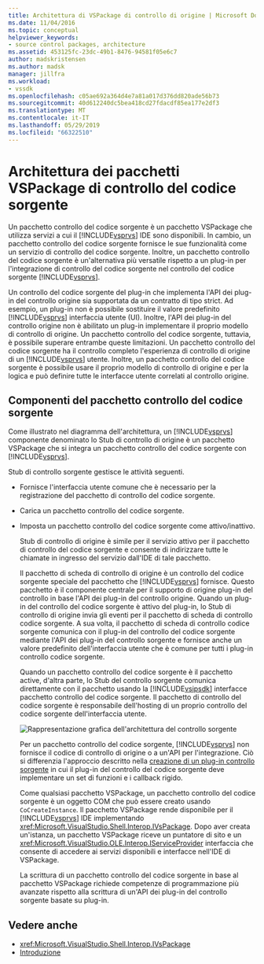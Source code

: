 ```yaml
---
title: Architettura di VSPackage di controllo di origine | Microsoft Docs
ms.date: 11/04/2016
ms.topic: conceptual
helpviewer_keywords:
- source control packages, architecture
ms.assetid: 453125fc-23dc-49b1-8476-94581f05e6c7
author: madskristensen
ms.author: madsk
manager: jillfra
ms.workload:
- vssdk
ms.openlocfilehash: c05ae692a364d4e7a81a017d376dd820ade56b73
ms.sourcegitcommit: 40d612240dc5bea418cd27fdacdf85ea177e2df3
ms.translationtype: MT
ms.contentlocale: it-IT
ms.lasthandoff: 05/29/2019
ms.locfileid: "66322510"
---
```

# <a name="source-control-vspackage-architecture"></a>Architettura dei pacchetti VSPackage di controllo del codice sorgente
Un pacchetto controllo del codice sorgente è un pacchetto VSPackage che utilizza servizi a cui il [!INCLUDE[vsprvs](../../code-quality/includes/vsprvs_md.md)] IDE sono disponibili. In cambio, un pacchetto controllo del codice sorgente fornisce le sue funzionalità come un servizio di controllo del codice sorgente. Inoltre, un pacchetto controllo del codice sorgente è un'alternativa più versatile rispetto a un plug-in per l'integrazione di controllo del codice sorgente nel controllo del codice sorgente [!INCLUDE[vsprvs](../../code-quality/includes/vsprvs_md.md)].

 Un controllo del codice sorgente del plug-in che implementa l'API dei plug-in del controllo origine sia supportata da un contratto di tipo strict. Ad esempio, un plug-in non è possibile sostituire il valore predefinito [!INCLUDE[vsprvs](../../code-quality/includes/vsprvs_md.md)] interfaccia utente (UI). Inoltre, l'API dei plug-in del controllo origine non è abilitato un plug-in implementare il proprio modello di controllo di origine. Un pacchetto controllo del codice sorgente, tuttavia, è possibile superare entrambe queste limitazioni. Un pacchetto controllo del codice sorgente ha il controllo completo l'esperienza di controllo di origine di un [!INCLUDE[vsprvs](../../code-quality/includes/vsprvs_md.md)] utente. Inoltre, un pacchetto controllo del codice sorgente è possibile usare il proprio modello di controllo di origine e per la logica e può definire tutte le interfacce utente correlati al controllo origine.

## <a name="source-control-package-components"></a>Componenti del pacchetto controllo del codice sorgente
 Come illustrato nel diagramma dell'architettura, un [!INCLUDE[vsprvs](../../code-quality/includes/vsprvs_md.md)] componente denominato lo Stub di controllo di origine è un pacchetto VSPackage che si integra un pacchetto controllo del codice sorgente con [!INCLUDE[vsprvs](../../code-quality/includes/vsprvs_md.md)].

 Stub di controllo sorgente gestisce le attività seguenti.

- Fornisce l'interfaccia utente comune che è necessario per la registrazione del pacchetto di controllo del codice sorgente.

- Carica un pacchetto controllo del codice sorgente.

- Imposta un pacchetto controllo del codice sorgente come attivo/inattivo.

  Stub di controllo di origine è simile per il servizio attivo per il pacchetto di controllo del codice sorgente e consente di indirizzare tutte le chiamate in ingresso del servizio dall'IDE di tale pacchetto.

  Il pacchetto di scheda di controllo di origine è un controllo del codice sorgente speciale del pacchetto che [!INCLUDE[vsprvs](../../code-quality/includes/vsprvs_md.md)] fornisce. Questo pacchetto è il componente centrale per il supporto di origine plug-in del controllo in base l'API dei plug-in del controllo origine. Quando un plug-in del controllo del codice sorgente è attivo del plug-in, lo Stub di controllo di origine invia gli eventi per il pacchetto di scheda di controllo codice sorgente. A sua volta, il pacchetto di scheda di controllo codice sorgente comunica con il plug-in del controllo del codice sorgente mediante l'API dei plug-in del controllo sorgente e fornisce anche un valore predefinito dell'interfaccia utente che è comune per tutti i plug-in controllo codice sorgente.

  Quando un pacchetto controllo del codice sorgente è il pacchetto active, d'altra parte, lo Stub del controllo sorgente comunica direttamente con il pacchetto usando la [!INCLUDE[vsipsdk](../../extensibility/includes/vsipsdk_md.md)] interfacce pacchetto controllo del codice sorgente. Il pacchetto di controllo del codice sorgente è responsabile dell'hosting di un proprio controllo del codice sorgente dell'interfaccia utente.

  ![Rappresentazione grafica dell'architettura del controllo sorgente](../../extensibility/internals/media/vsipsccarch.gif "VSIPSCCArch")

  Per un pacchetto controllo del codice sorgente, [!INCLUDE[vsprvs](../../code-quality/includes/vsprvs_md.md)] non fornisce il codice di controllo di origine o a un'API per l'integrazione. Ciò si differenzia l'approccio descritto nella [creazione di un plug-in controllo sorgente](../../extensibility/internals/creating-a-source-control-plug-in.md) in cui il plug-in del controllo del codice sorgente deve implementare un set di funzioni e i callback rigido.

  Come qualsiasi pacchetto VSPackage, un pacchetto controllo del codice sorgente è un oggetto COM che può essere creato usando `CoCreateInstance`. Il pacchetto VSPackage rende disponibile per il [!INCLUDE[vsprvs](../../code-quality/includes/vsprvs_md.md)] IDE implementando <xref:Microsoft.VisualStudio.Shell.Interop.IVsPackage>. Dopo aver creata un'istanza, un pacchetto VSPackage riceve un puntatore di sito e un <xref:Microsoft.VisualStudio.OLE.Interop.IServiceProvider> interfaccia che consente di accedere ai servizi disponibili e interfacce nell'IDE di VSPackage.

  La scrittura di un pacchetto controllo del codice sorgente in base al pacchetto VSPackage richiede competenze di programmazione più avanzate rispetto alla scrittura di un'API dei plug-in del controllo sorgente basate su plug-in.

## <a name="see-also"></a>Vedere anche
- <xref:Microsoft.VisualStudio.Shell.Interop.IVsPackage>
- [Introduzione](../../extensibility/internals/getting-started-with-source-control-vspackages.md)